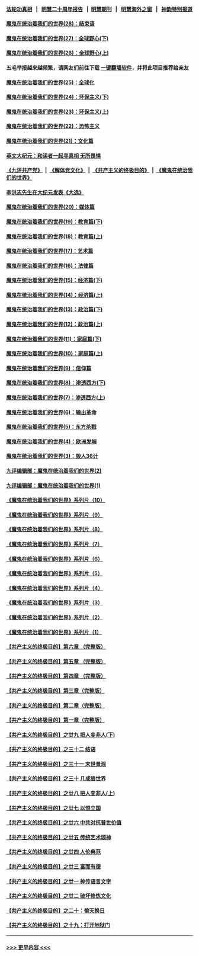 #### [法轮功真相](https://github.com/gfw-breaker/truth/blob/master/README.md?t=0) &nbsp;&nbsp;|&nbsp;&nbsp; [明慧二十周年报告](https://github.com/gfw-breaker/mh-reports/blob/master/README.md?t=0) &nbsp;&nbsp;|&nbsp;&nbsp;[明慧期刊](https://github.com/gfw-breaker/mh-qikan) &nbsp;&nbsp;|&nbsp;&nbsp; [明慧海外之窗](https://github.com/gfw-breaker/mh-news/blob/master/README.md?t=0) &nbsp;&nbsp;|&nbsp;&nbsp; [神韵特别报道](https://github.com/gfw-breaker/mh-news/blob/master/shenyun.md?t=0)
#### [魔鬼在统治着我们的世界(28)：结束语](../pages/nsc422/n10936246.md?t=07230501) 
#### [魔鬼在统治着我们的世界(27)：全球野心(下)](../pages/nsc422/n10928319.md?t=07230501) 
#### [魔鬼在统治着我们的世界(26)：全球野心(上)](../pages/nsc422/n10900318.md?t=07230501) 
#### 五毛举报越来越频繁，请网友们前往下载 [一键翻墙软件](https://github.com/gfw-breaker/ssr-accounts)，并将此项目推荐给亲友
#### [魔鬼在统治着我们的世界(25)：全球化](../pages/nsc422/n10788205.md?t=07230501) 
#### [魔鬼在统治着我们的世界(24)：环保主义(下)](../pages/nsc422/n10695307.md?t=07230501) 
#### [魔鬼在统治着我们的世界(23)：环保主义(上)](../pages/nsc422/n10688613.md?t=07230501) 
#### [魔鬼在统治着我们的世界(22)：恐怖主义](../pages/nsc422/n10614727.md?t=07230501) 
#### [魔鬼在统治着我们的世界(21)：文化篇](../pages/nsc422/n10597706.md?t=07230501) 
#### [英文大纪元：和读者一起寻真相 无所畏惧](../pages/nsc422/n12542027.md?t=07230501) 
#### [《九评共产党》](https://github.com/begood0513/9ping.md/blob/master/README.md) &nbsp;|&nbsp; [《解体党文化》](../../../../jtdwh.md/blob/master/README.md)  &nbsp;|&nbsp; [《共产主义的终极目的》](../../../../gczydzjmd.md/blob/master/README.md) &nbsp;|&nbsp; [《魔鬼在统治我们的世界》](../../../../mgztzwmdsj.md/blob/master/README.md) 
#### [李洪志先生在大纪元发表《大选》](../pages/nsc422/n12534746.md?t=07230501) 
#### [魔鬼在统治着我们的世界(20)：媒体篇](../pages/nsc422/n10586579.md?t=07230501) 
#### [魔鬼在统治着我们的世界(19)：教育篇(下)](../pages/nsc422/n10564808.md?t=07230501) 
#### [魔鬼在统治着我们的世界(18)：教育篇(上)](../pages/nsc422/n10526970.md?t=07230501) 
#### [魔鬼在统治着我们的世界(17)：艺术篇](../pages/nsc422/n10499093.md?t=07230501) 
#### [魔鬼在统治着我们的世界(16)：法律篇](../pages/nsc422/n10485969.md?t=07230501) 
#### [魔鬼在统治着我们的世界(15)：经济篇(下)](../pages/nsc422/n10469975.md?t=07230501) 
#### [魔鬼在统治着我们的世界(14)：经济篇(上)](../pages/nsc422/n10457370.md?t=07230501) 
#### [魔鬼在统治着我们的世界(13)：政治篇(下)](../pages/nsc422/n10448270.md?t=07230501) 
#### [魔鬼在统治着我们的世界(12)：政治篇(上)](../pages/nsc422/n10444576.md?t=07230501) 
#### [魔鬼在统治着我们的世界(11)：家庭篇(下)](../pages/nsc422/n10440961.md?t=07230501) 
#### [魔鬼在统治着我们的世界(10)：家庭篇(上)](../pages/nsc422/n10435448.md?t=07230501) 
#### [魔鬼在统治着我们的世界(9)：信仰篇](../pages/nsc422/n10432159.md?t=07230501) 
#### [魔鬼在统治着我们的世界(8)：渗透西方(下)](../pages/nsc422/n10429603.md?t=07230501) 
#### [魔鬼在统治着我们的世界(7)：渗透西方(上)](../pages/nsc422/n10426013.md?t=07230501) 
#### [魔鬼在统治着我们的世界(6)：输出革命](../pages/nsc422/n10421536.md?t=07230501) 
#### [魔鬼在统治着我们的世界(5)：东方杀戮](../pages/nsc422/n10417707.md?t=07230501) 
#### [魔鬼在统治着我们的世界(4)：欧洲发端](../pages/nsc422/n10414890.md?t=07230501) 
#### [魔鬼在统治着我们的世界(3)：毁人36计](../pages/nsc422/n10411583.md?t=07230501) 
#### [九评编辑部：魔鬼在统治着我们的世界(2)](../pages/nsc422/n10410036.md?t=07230501) 
#### [九评编辑部：魔鬼在统治着我们的世界(1)](../pages/nsc422/n10406825.md?t=07230501) 
#### [《魔鬼在统治着我们的世界》系列片（10）](../pages/nsc422/n12292670.md?t=07230501) 
#### [《魔鬼在统治着我们的世界》系列片（9）](../pages/nsc422/n12290859.md?t=07230501) 
#### [《魔鬼在统治着我们的世界》系列片（8）](../pages/nsc422/n12287445.md?t=07230501) 
#### [《魔鬼在统治着我们的世界》系列片（7）](../pages/nsc422/n12283425.md?t=07230501) 
#### [《魔鬼在统治着我们的世界》系列片（6）](../pages/nsc422/n12282314.md?t=07230501) 
#### [《魔鬼在统治着我们的世界》系列片（5）](../pages/nsc422/n12281419.md?t=07230501) 
#### [《魔鬼在统治着我们的世界》系列片（4）](../pages/nsc422/n12274024.md?t=07230501) 
#### [《魔鬼在统治着我们的世界》系列片（3）](../pages/nsc422/n12271322.md?t=07230501) 
#### [《魔鬼在统治着我们的世界》系列片（2）](../pages/nsc422/n12269049.md?t=07230501) 
#### [《魔鬼在统治着我们的世界》系列片（1）](../pages/nsc422/n12267575.md?t=07230501) 
#### [【共产主义的终极目的】第六章 （完整版）](../pages/nsc422/n11428913.md?t=07230501) 
#### [【共产主义的终极目的】第五章 （完整版）](../pages/nsc422/n11428912.md?t=07230501) 
#### [【共产主义的终极目的】第四章 （完整版）](../pages/nsc422/n11428907.md?t=07230501) 
#### [【共产主义的终极目的】第三章（完整版）](../pages/nsc422/n11428848.md?t=07230501) 
#### [【共产主义的终极目的】第二章（完整版）](../pages/nsc422/n11428831.md?t=07230501) 
#### [【共产主义的终极目的】第一章（完整版）](../pages/nsc422/n11417651.md?t=07230501) 
#### [【共产主义的终极目的】之廿九 把人变非人(下)](../pages/nsc422/n11344140.md?t=07230501) 
#### [【共产主义的终极目的】之三十二 结语](../pages/nsc422/n11360535.md?t=07230501) 
#### [【共产主义的终极目的】之三十一 末世景观](../pages/nsc422/n11351129.md?t=07230501) 
#### [【共产主义的终极目的】之三十 几成狼世界](../pages/nsc422/n11348280.md?t=07230501) 
#### [【共产主义的终极目的】之廿八 把人变非人(上)](../pages/nsc422/n11340492.md?t=07230501) 
#### [【共产主义的终极目的】之廿七 以恨立国](../pages/nsc422/n11336944.md?t=07230501) 
#### [【共产主义的终极目的】之廿六 中共对抗普世价值](../pages/nsc422/n11324785.md?t=07230501) 
#### [【共产主义的终极目的】之廿五 传统艺术颂神](../pages/nsc422/n11296396.md?t=07230501) 
#### [【共产主义的终极目的】之廿四 人伦典范](../pages/nsc422/n11296397.md?t=07230501) 
#### [【共产主义的终极目的】之廿三 富而有德](../pages/nsc422/n11283598.md?t=07230501) 
#### [【共产主义的终极目的】之廿一 神传语言文字](../pages/nsc422/n11263265.md?t=07230501) 
#### [【共产主义的终极目的】之廿二 破坏修炼文化](../pages/nsc422/n11245728.md?t=07230501) 
#### [【共产主义的终极目的】之二十：偷天换日](../pages/nsc422/n11238846.md?t=07230501) 
#### [【共产主义的终极目的】之十九：打开地狱门](../pages/nsc422/n11206376.md?t=07230501) 

----
#### [ >>> 更早内容 <<< ](../indexes/nsc422-earlier.md)
